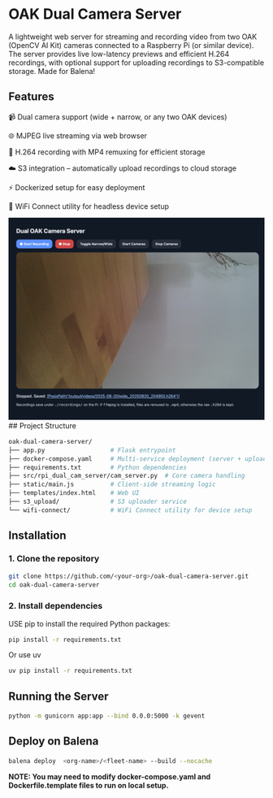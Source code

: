 # OAK Dual Camera Server

A lightweight web server for streaming and recording video from two OAK (OpenCV AI Kit) cameras connected to a Raspberry Pi (or similar device). The server provides live low-latency previews and efficient H.264 recordings, with optional support for uploading recordings to S3-compatible storage. Made for Balena!

## Features

📹 Dual camera support (wide + narrow, or any two OAK devices)

🌐 MJPEG live streaming via web browser

🎥 H.264 recording with MP4 remuxing for efficient storage

☁️ S3 integration – automatically upload recordings to cloud storage

⚡ Dockerized setup for easy deployment

📶 WiFi Connect utility for headless device setup

<img src="./resources/image.png" />
## Project Structure

```bash
oak-dual-camera-server/
├── app.py                  # Flask entrypoint
├── docker-compose.yaml     # Multi-service deployment (server + uploader)
├── requirements.txt        # Python dependencies
├── src/rpi_dual_cam_server/cam_server.py  # Core camera handling
├── static/main.js          # Client-side streaming logic
├── templates/index.html    # Web UI
├── s3_upload/              # S3 uploader service
└── wifi-connect/           # WiFi Connect utility for device setup

```

## Installation

### 1. Clone the repository

```bash
git clone https://github.com/<your-org>/oak-dual-camera-server.git
cd oak-dual-camera-server
```

### 2. Install dependencies

USE pip to install the required Python packages:

```BASH
pip install -r requirements.txt
```

Or use uv

```bash
uv pip install -r requirements.txt
```

## Running the Server

```bash
python -m gunicorn app:app --bind 0.0.0:5000 -k gevent
```

## Deploy on Balena

```bash
balena deploy  <org-name>/<fleet-name> --build --nocache 
```

<strong> NOTE: You may need to modify docker-compose.yaml and Dockerfile.template files to run on local setup. </strong>
